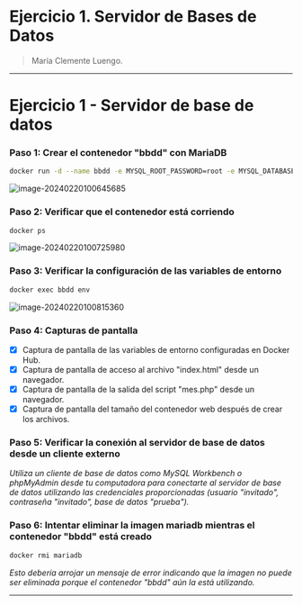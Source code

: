 # Ejercicio 1. Servidor de Bases de Datos

> María Clemente Luengo. 
>
> 

---

# Ejercicio 1 - Servidor de base de datos

### Paso 1: Crear el contenedor "bbdd" con MariaDB

```bash
docker run -d --name bbdd -e MYSQL_ROOT_PASSWORD=root -e MYSQL_DATABASE=prueba -e MYSQL_USER=invitado -e MYSQL_PASSWORD=invitado -p 3306:3306 mariadb
```

![image-20240220100645685](./Ejercicio1.assets/image-20240220100645685-1708420006792-1.png)

### Paso 2: Verificar que el contenedor está corriendo

```bash
docker ps
```

![image-20240220100725980](./Ejercicio1.assets/image-20240220100725980.png)

### Paso 3: Verificar la configuración de las variables de entorno

```bash
docker exec bbdd env
```

![image-20240220100815360](./Ejercicio1.assets/image-20240220100815360.png)

### Paso 4: Capturas de pantalla

- [x] Captura de pantalla de las variables de entorno configuradas en Docker Hub.
- [x] Captura de pantalla de acceso al archivo "index.html" desde un navegador.
- [x] Captura de pantalla de la salida del script "mes.php" desde un navegador.
- [x] Captura de pantalla del tamaño del contenedor web después de crear los archivos.

### Paso 5: Verificar la conexión al servidor de base de datos desde un cliente externo

_Utiliza un cliente de base de datos como MySQL Workbench o phpMyAdmin desde tu computadora para conectarte al servidor de base de datos utilizando las credenciales proporcionadas (usuario "invitado", contraseña "invitado", base de datos "prueba")._

### Paso 6: Intentar eliminar la imagen mariadb mientras el contenedor "bbdd" está creado

```bash
docker rmi mariadb
```

_Esto debería arrojar un mensaje de error indicando que la imagen no puede ser eliminada porque el contenedor "bbdd" aún la está utilizando._

---

